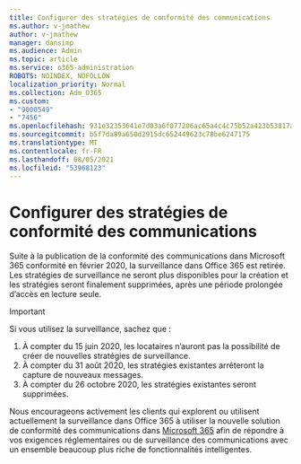 ```yaml
---
title: Configurer des stratégies de conformité des communications
ms.author: v-jmathew
author: v-jmathew
manager: dansimp
ms.audience: Admin
ms.topic: article
ms.service: o365-administration
ROBOTS: NOINDEX, NOFOLLOW
localization_priority: Normal
ms.collection: Adm_O365
ms.custom:
- "9000549"
- "7456"
ms.openlocfilehash: 931e32353641e7d03a6f077206ac65a4c4c75b52a423b53817aa67db863bb20c
ms.sourcegitcommit: b5f7da89a650d2915dc652449623c78be6247175
ms.translationtype: MT
ms.contentlocale: fr-FR
ms.lasthandoff: 08/05/2021
ms.locfileid: "53968123"
---
```

# <a name="configure-communication-compliance-policies"></a>Configurer des stratégies de conformité des communications

Suite à la publication de la conformité des communications dans Microsoft 365 conformité en février 2020, la surveillance dans Office 365 est retirée. Les stratégies de surveillance ne seront plus disponibles pour la création et les stratégies seront finalement supprimées, après une période prolongée d’accès en lecture seule.

> [!IMPORTANT]
> Si vous utilisez la surveillance, sachez que :
>
> 1. À compter du 15 juin 2020, les locataires n’auront pas la possibilité de créer de nouvelles stratégies de surveillance.
> 2. À compter du 31 août 2020, les stratégies existantes arrêteront la capture de nouveaux messages.
> 3. À compter du 26 octobre 2020, les stratégies existantes seront supprimées.

Nous encourageons activement les clients qui explorent ou utilisent actuellement la surveillance dans Office 365 à utiliser la nouvelle solution de conformité des communications dans [Microsoft 365](https://go.microsoft.com/fwlink/?linkid=2128593) afin de répondre à vos exigences réglementaires ou de surveillance des communications avec un ensemble beaucoup plus riche de fonctionnalités intelligentes.
